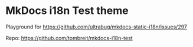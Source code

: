 # MkDocs i18n Test theme

Playground for https://github.com/ultrabug/mkdocs-static-i18n/issues/297

Repo: https://github.com/tombreit/mkdocs-i18n-test
